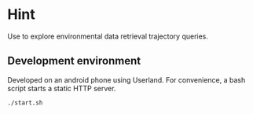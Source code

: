 # Hint

Use to explore environmental data retrieval trajectory queries.

## Development environment

Developed on an android phone using Userland.
For convenience, a bash script starts a static HTTP server.

```sh
./start.sh
```
